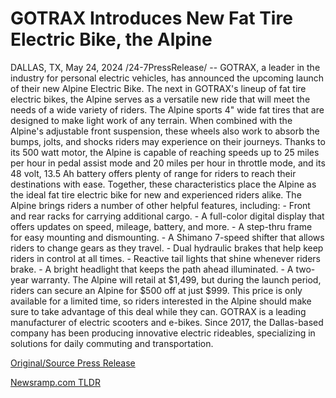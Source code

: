 # GOTRAX Introduces New Fat Tire Electric Bike, the Alpine

DALLAS, TX, May 24, 2024 /24-7PressRelease/ -- GOTRAX, a leader in the industry for personal electric vehicles, has announced the upcoming launch of their new Alpine Electric Bike. The next in GOTRAX's lineup of fat tire electric bikes, the Alpine serves as a versatile new ride that will meet the needs of a wide variety of riders.  The Alpine sports 4" wide fat tires that are designed to make light work of any terrain. When combined with the Alpine's adjustable front suspension, these wheels also work to absorb the bumps, jolts, and shocks riders may experience on their journeys. Thanks to its 500 watt motor, the Alpine is capable of reaching speeds up to 25 miles per hour in pedal assist mode and 20 miles per hour in throttle mode, and its 48 volt, 13.5 Ah battery offers plenty of range for riders to reach their destinations with ease. Together, these characteristics place the Alpine as the ideal fat tire electric bike for new and experienced riders alike.  The Alpine brings riders a number of other helpful features, including:  - Front and rear racks for carrying additional cargo. - A full-color digital display that offers updates on speed, mileage, battery, and more. - A step-thru frame for easy mounting and dismounting. - A Shimano 7-speed shifter that allows riders to change gears as they travel. - Dual hydraulic brakes that help keep riders in control at all times. - Reactive tail lights that shine whenever riders brake. - A bright headlight that keeps the path ahead illuminated. - A two-year warranty.  The Alpine will retail at $1,499, but during the launch period, riders can secure an Alpine for $500 off at just $999. This price is only available for a limited time, so riders interested in the Alpine should make sure to take advantage of this deal while they can.  GOTRAX is a leading manufacturer of electric scooters and e-bikes. Since 2017, the Dallas-based company has been producing innovative electric rideables, specializing in solutions for daily commuting and transportation. 

[Original/Source Press Release](https://www.24-7pressrelease.com/press-release/511168/gotrax-introduces-new-fat-tire-electric-bike-the-alpine) 

[Newsramp.com TLDR](https://newsramp.com/None) 
